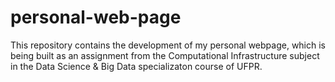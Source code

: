 # personal-web-page
This repository contains the development of my personal webpage, which is being built as an assignment from the Computational Infrastructure subject in the Data Science &amp; Big Data specializaton course of UFPR.
